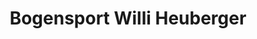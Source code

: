---
title: "Bogensport Willi Heuberger"
url: /untereggen/bogensport-willi-heuberger/
shop: Sport
---